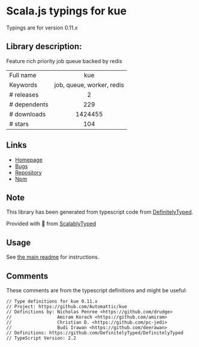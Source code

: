
# Scala.js typings for kue

Typings are for version 0.11.x

## Library description:
Feature rich priority job queue backed by redis

|                    |                 |
| ------------------ | :-------------: |
| Full name          | kue |
| Keywords           | job, queue, worker, redis |
| # releases         | 2 |
| # dependents       | 229 |
| # downloads        | 1424455 |
| # stars            | 104 |

## Links
- [Homepage](http://automattic.github.io/kue/)
- [Bugs](https://github.com/Automattic/kue/issues)
- [Repository](https://github.com/Automattic/kue)
- [Npm](https://www.npmjs.com/package/kue)
    


## Note
This library has been generated from typescript code from [DefinitelyTyped](https://definitelytyped.org).

Provided with :purple_heart: from [ScalablyTyped](https://github.com/oyvindberg/ScalablyTyped)

## Usage
See [the main readme](../../readme.md) for instructions.

## Comments

These comments are from the typescript definitions and might be useful:
```
// Type definitions for kue 0.11.x
// Project: https://github.com/Automattic/kue
// Definitions by: Nicholas Penree <https://github.com/drudge>
//                 Amiram Korach <https://github.com/amiram>
//                 Christian D. <https://github.com/pc-jedi>
//                 Budi Irawan <https://github.com/deerawan>
// Definitions: https://github.com/DefinitelyTyped/DefinitelyTyped
// TypeScript Version: 2.2

```

